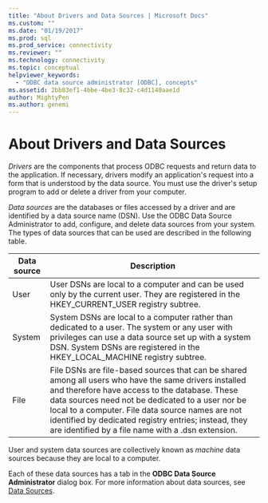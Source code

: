 ```yaml
---
title: "About Drivers and Data Sources | Microsoft Docs"
ms.custom: ""
ms.date: "01/19/2017"
ms.prod: sql
ms.prod_service: connectivity
ms.reviewer: ""
ms.technology: connectivity
ms.topic: conceptual
helpviewer_keywords: 
  - "ODBC data source administrator [ODBC], concepts"
ms.assetid: 2bb83ef1-4bbe-4be3-8c32-c4d1140aae1d
author: MightyPen
ms.author: genemi
---
```

# About Drivers and Data Sources
*Drivers* are the components that process ODBC requests and return data to the application. If necessary, drivers modify an application's request into a form that is understood by the data source. You must use the driver's setup program to add or delete a driver from your computer.  
  
 *Data sources* are the databases or files accessed by a driver and are identified by a data source name (DSN). Use the ODBC Data Source Administrator to add, configure, and delete data sources from your system. The types of data sources that can be used are described in the following table.  
  
|Data source|Description|  
|-----------------|-----------------|  
|User|User DSNs are local to a computer and can be used only by the current user. They are registered in the HKEY_CURRENT_USER registry subtree.|  
|System|System DSNs are local to a computer rather than dedicated to a user. The system or any user with privileges can use a data source set up with a system DSN. System DSNs are registered in the HKEY_LOCAL_MACHINE registry subtree.|  
|File|File DSNs are file-based sources that can be shared among all users who have the same drivers installed and therefore have access to the database. These data sources need not be dedicated to a user nor be local to a computer. File data source names are not identified by dedicated registry entries; instead, they are identified by a file name with a .dsn extension.|  
  
 User and system data sources are collectively known as *machine* data sources because they are local to a computer.  
  
 Each of these data sources has a tab in the **ODBC Data Source Administrator** dialog box. For more information about data sources, see [Data Sources](../../odbc/reference/data-sources.md).
